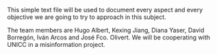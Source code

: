This simple text file will be used to document every aspect and every objective we are going to try to approach in this subject.

The team members are Hugo Albert, Kexing Jiang, Diana Yaser, David Borregón, Iván Arcos and José Fco. Olivert. We will be cooperating with UNICC in a misinformation project. 

